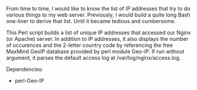 From time to time, I would like to know the list of IP addresses that try to do various things to my web server. Previously, I would build a quite long Bash one-liner to derive that list. Until it became tedious and cumbersome.

This Perl script builds a list of unique IP addresses that accessed our Nginx (or Apache) server. In addition to IP addresses, it also displays the number of occurences and the 2-letter country code by referencing the free MaxMind GeoIP database provided by perl module Geo-IP. If run without argument, it parses the default access log at /var/log/nginx/access.log.

Dependencies:
- perl-Geo-IP
